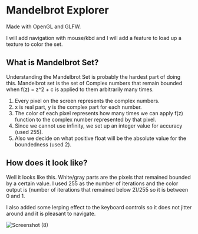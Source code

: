 # Mandelbrot Explorer

Made with OpenGL and GLFW.

I will add navigation with mouse/kbd and I will add a feature to load up a texture to color the set.


## What is Mandelbrot Set?
Understanding the Mandelbrot Set is probably the hardest part of doing this.
Mandelbrot set is the set of Complex numbers that remain bounded when f(z) = z^2 + c is applied to them arbitrarily many times.

1. Every pixel on the screen represents the complex numbers.
2. x is real part, y is the complex part for each number.
3. The color of each pixel represents how many times we can apply f(z) function to the complex number represented by that pixel.
4. Since we cannot use infinity, we set up an integer value for accuracy (used 255).
5. Also we decide on what positive float will be the absolute value for the boundedness (used 2).

## How does it look like?

Well it looks like this. White/gray parts are the pixels that remained bounded by a certain value. I used 255 as the number of iterations and the color output is (number of iterations that remained below 2)/255 so it is between 0 and 1.

I also added some lerping effect to the keyboard controls so it does not jitter around and it is pleasant to navigate.

![Screenshot (8)](https://user-images.githubusercontent.com/47000155/189583088-747c887a-2f88-4716-8045-d4ec66fa5829.png)
